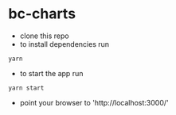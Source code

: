 # bc-charts

  - clone this repo
  - to install dependencies run 

````yarn````

  - to start the app run

````yarn start````

  - point your browser to 'http://localhost:3000/'